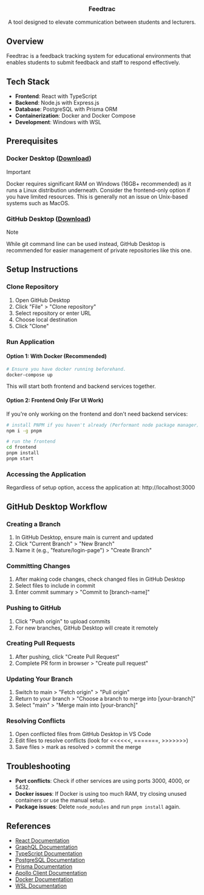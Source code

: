 <br/>
<p align="center">
  <h3 align="center">Feedtrac</h3>

  <p align="center">
    A tool designed to elevate communication between students and lecturers.
  </p>
</p>

## Overview
Feedtrac is a feedback tracking system for educational environments that enables students to submit feedback and staff to respond effectively.

## Tech Stack
- **Frontend**: React with TypeScript
- **Backend**: Node.js with Express.js
- **Database**: PostgreSQL with Prisma ORM
- **Containerization**: Docker and Docker Compose
- **Development**: Windows with WSL

## Prerequisites

### Docker Desktop ([Download](https://docs.docker.com/desktop/setup/install))
> [!IMPORTANT]
> Docker requires significant RAM on Windows (16GB+ recommended) as it runs a Linux distribution underneath.
> Consider the frontend-only option if you have limited resources.
> This is generally not an issue on Unix-based systems such as MacOS.

### GitHub Desktop ([Download](https://desktop.github.com/))
> [!NOTE]
> While git command line can be used instead, GitHub Desktop is recommended for easier management of private repositories like this one.

## Setup Instructions

### Clone Repository
1. Open GitHub Desktop
2. Click "File" > "Clone repository"
3. Select repository or enter URL
4. Choose local destination
5. Click "Clone"

### Run Application

#### Option 1: With Docker (Recommended)

```bash
# Ensure you have docker running beforehand.
docker-compose up
```
This will start both frontend and backend services together.

#### Option 2: Frontend Only (For UI Work)
If you're only working on the frontend and don't need backend services:

```bash
# install PNPM if you haven't already (Performant node package manager)
npm i -g pnpm

# run the frontend
cd frontend
pnpm install
pnpm start
```

### Accessing the Application
Regardless of setup option, access the application at: http://localhost:3000

## GitHub Desktop Workflow

### Creating a Branch
1. In GitHub Desktop, ensure main is current and updated
2. Click "Current Branch" > "New Branch" 
3. Name it (e.g., "feature/login-page") > "Create Branch"

### Committing Changes
1. After making code changes, check changed files in GitHub Desktop
2. Select files to include in commit
3. Enter commit summary > "Commit to [branch-name]"

### Pushing to GitHub
1. Click "Push origin" to upload commits
2. For new branches, GitHub Desktop will create it remotely

### Creating Pull Requests
1. After pushing, click "Create Pull Request"
2. Complete PR form in browser > "Create pull request"

### Updating Your Branch
1. Switch to main > "Fetch origin" > "Pull origin" 
2. Return to your branch > "Choose a branch to merge into [your-branch]"
3. Select "main" > "Merge main into [your-branch]"

### Resolving Conflicts
1. Open conflicted files from GitHub Desktop in VS Code
2. Edit files to resolve conflicts (look for <<<<<<, =======, >>>>>>>)
3. Save files > mark as resolved > commit the merge

## Troubleshooting
- **Port conflicts**: Check if other services are using ports 3000, 4000, or 5432.
- **Docker issues**: If Docker is using too much RAM, try closing unused containers or use the manual setup.
- **Package issues**: Delete `node_modules` and run `pnpm install` again.

## References
- [React Documentation](https://reactjs.org/docs/getting-started.html)
- [GraphQL Documentation](https://graphql.org/learn/)
- [TypeScript Documentation](https://www.typescriptlang.org/docs/)
- [PostgreSQL Documentation](https://www.postgresql.org/docs/)
- [Prisma Documentation](https://www.prisma.io/docs/)
- [Apollo Client Documentation](https://www.apollographql.com/docs/react/)
- [Docker Documentation](https://docs.docker.com/)
- [WSL Documentation](https://docs.microsoft.com/en-us/windows/wsl/)